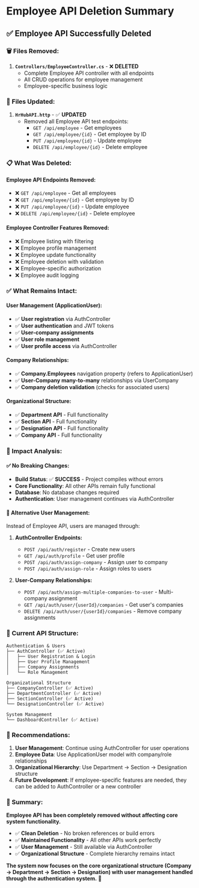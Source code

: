 # Employee API Deletion Summary

## ✅ **Employee API Successfully Deleted**

### **🗑️ Files Removed:**

1. **`Controllers/EmployeeController.cs`** - ❌ **DELETED**
   - Complete Employee API controller with all endpoints
   - All CRUD operations for employee management
   - Employee-specific business logic

### **🔧 Files Updated:**

1. **`HrHubAPI.http`** - ✅ **UPDATED**
   - Removed all Employee API test endpoints:
     - `GET /api/employee` - Get employees
     - `GET /api/employee/{id}` - Get employee by ID  
     - `PUT /api/employee/{id}` - Update employee
     - `DELETE /api/employee/{id}` - Delete employee

### **📋 What Was Deleted:**

#### **Employee API Endpoints Removed:**
- ❌ `GET /api/employee` - Get all employees
- ❌ `GET /api/employee/{id}` - Get employee by ID
- ❌ `PUT /api/employee/{id}` - Update employee
- ❌ `DELETE /api/employee/{id}` - Delete employee

#### **Employee Controller Features Removed:**
- ❌ Employee listing with filtering
- ❌ Employee profile management
- ❌ Employee update functionality
- ❌ Employee deletion with validation
- ❌ Employee-specific authorization
- ❌ Employee audit logging

### **✅ What Remains Intact:**

#### **User Management (ApplicationUser):**
- ✅ **User registration** via AuthController
- ✅ **User authentication** and JWT tokens
- ✅ **User-company assignments** 
- ✅ **User role management**
- ✅ **User profile access** via AuthController

#### **Company Relationships:**
- ✅ **Company.Employees** navigation property (refers to ApplicationUser)
- ✅ **User-Company many-to-many** relationships via UserCompany
- ✅ **Company deletion validation** (checks for associated users)

#### **Organizational Structure:**
- ✅ **Department API** - Full functionality
- ✅ **Section API** - Full functionality  
- ✅ **Designation API** - Full functionality
- ✅ **Company API** - Full functionality

### **🎯 Impact Analysis:**

#### **✅ No Breaking Changes:**
- **Build Status**: ✅ **SUCCESS** - Project compiles without errors
- **Core Functionality**: All other APIs remain fully functional
- **Database**: No database changes required
- **Authentication**: User management continues via AuthController

#### **🔄 Alternative User Management:**
Instead of Employee API, users are managed through:

1. **AuthController Endpoints:**
   - `POST /api/auth/register` - Create new users
   - `GET /api/auth/profile` - Get user profile
   - `POST /api/auth/assign-company` - Assign user to company
   - `POST /api/auth/assign-role` - Assign roles to users

2. **User-Company Relationships:**
   - `POST /api/auth/assign-multiple-companies-to-user` - Multi-company assignment
   - `GET /api/auth/user/{userId}/companies` - Get user's companies
   - `DELETE /api/auth/user/{userId}/companies` - Remove company assignments

### **🚀 Current API Structure:**

```
Authentication & Users
├── AuthController (✅ Active)
│   ├── User Registration & Login
│   ├── User Profile Management  
│   ├── Company Assignments
│   └── Role Management

Organizational Structure
├── CompanyController (✅ Active)
├── DepartmentController (✅ Active)
├── SectionController (✅ Active)
└── DesignationController (✅ Active)

System Management
└── DashboardController (✅ Active)
```

### **📝 Recommendations:**

1. **User Management**: Continue using AuthController for user operations
2. **Employee Data**: Use ApplicationUser model with company/role relationships
3. **Organizational Hierarchy**: Use Department → Section → Designation structure
4. **Future Development**: If employee-specific features are needed, they can be added to AuthController or a new controller

### **🎉 Summary:**

**Employee API has been completely removed without affecting core system functionality.**

- ✅ **Clean Deletion** - No broken references or build errors
- ✅ **Maintained Functionality** - All other APIs work perfectly
- ✅ **User Management** - Still available via AuthController
- ✅ **Organizational Structure** - Complete hierarchy remains intact

**The system now focuses on the core organizational structure (Company → Department → Section → Designation) with user management handled through the authentication system.** 🚀
